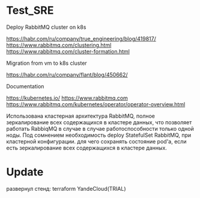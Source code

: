 # Test_SRE

Deploy RabbitMQ cluster on k8s 

 https://habr.com/ru/company/true_engineering/blog/419817/
 https://www.rabbitmq.com/clustering.html
 https://www.rabbitmq.com/cluster-formation.html
 
Migration from vm to k8s cluster

 https://habr.com/ru/company/flant/blog/450662/ 

Documentation

 https://kubernetes.io/
 https://www.rabbitmq.com
 https://www.rabbitmq.com/kubernetes/operator/operator-overview.html

Использована кластерная архитектура RabbitMQ,
полное зеркалирование всех содержащихся в кластере данных, что позволяет работать RabbiqMQ
в случае в случае работоспособности только одной ноды.
Под сомнением необходимость deploy StatefulSet RabbitMQ, при кластерной конфигурации.
для чего сохранять состояние pod'а, если есть зеркалирование всех содержащихся в кластере данных.

# Update
развернул стенд:
  terraform
  YandeCloud(TRIAL)
   